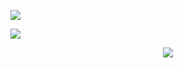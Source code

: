![](https://rhost/file.gif)

![](data:image/png;base64,imageBase64)

<p align="center">
<img src="pathToFile">
</p>

